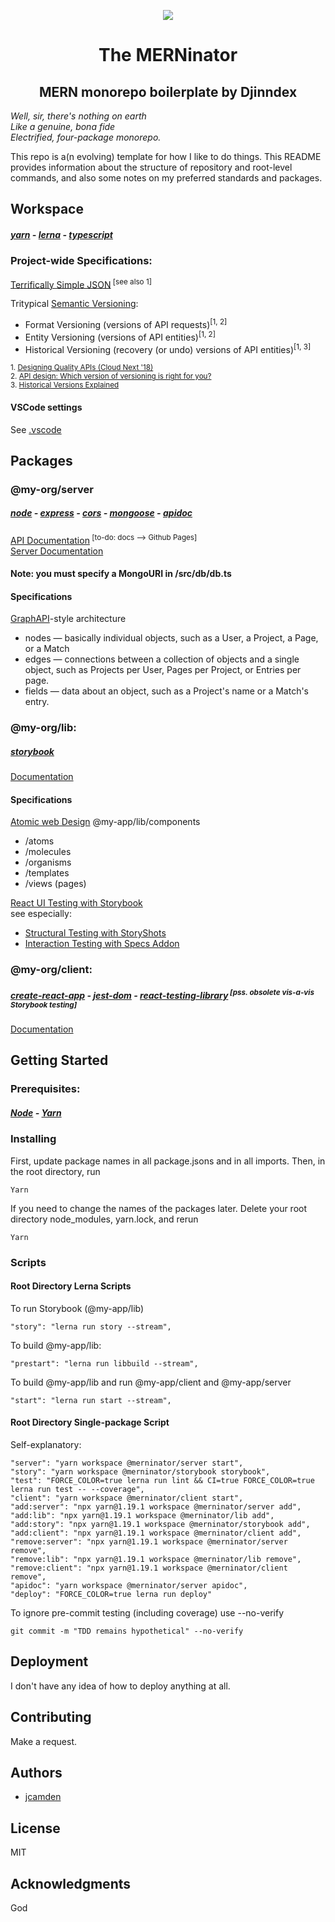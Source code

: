 <p align="center"><img  src="https://github.com/jcamden/MERN-monorepo-boilerplate/blob/master/monorepo.png" /></p>
<h1 align="center">The MERNinator</h1>
<h2 align="center">MERN monorepo boilerplate by Djinndex</h2>

_Well, sir, there's nothing on earth_  
_Like a genuine, bona fide_  
_Electrified, four-package monorepo._

This repo is a(n evolving) template for how I like to do things. This README provides information about the structure of repository and root-level commands, and also some notes on my preferred standards and packages.

## Workspace

##### [yarn](https://yarnpkg.com/) - [lerna](https://github.com/lerna/lerna) - [typescript](https://www.typescriptlang.org/)

### Project-wide Specifications:

[Terrifically Simple JSON](https://github.com/mpnally/Terrifically-Simple-JSON)<sup> [see also 1]</sup>

Tritypical [Semantic Versioning](http://semver.org/):

- Format Versioning (versions of API requests)<sup>[1, 2]</sup>
- Entity Versioning (versions of API entities)<sup>[1, 2]</sup>
- Historical Versioning (recovery (or undo) versions of API entities)<sup>[1, 3]</sup>

<sub> 1. [Designing Quality APIs (Cloud Next '18)](https://www.youtube.com/watch?v=P0a7PwRNLVU&t=27s)</sub>  
<sub> 2. [API design: Which version of versioning is right for you?](https://cloud.google.com/blog/products/gcp/api-design-which-version-of-versioning-is-right-for-you)</sub>  
<sub> 3. [Historical Versions Explained](https://spideroak.support/hc/en-us/articles/115002157643-Historical-Versions-Explained) </sub>

#### VSCode settings

See [.vscode](https://github.com/jcamden/MERN-monorepo/blob/master/.vscode/)

## Packages

### @my-org/server

##### [node](https://nodejs.org/en/) - [express](https://expressjs.com/) - [cors](https://github.com/expressjs/cors) - [mongoose](https://mongoosejs.com/) - [apidoc](https://apidocjs.com/)

[API Documentation](https://github.com/jcamden/MERN-Storybook-Workspaces-monorepo-boilerplate/tree/master/packages/server/docs)<sup> [to-do: docs --> Github Pages]</sup>  
[Server Documentation](https://github.com/jcamden/merninator-monorepo/blob/master/packages/server/README.md)

#### Note: you must specify a MongoURI in /src/db/db.ts

#### Specifications

[GraphAPI](https://developers.facebook.com/docs/graph-api/overview/)-style architecture

- nodes — basically individual objects, such as a User, a Project, a Page, or a Match
- edges — connections between a collection of objects and a single object, such as Projects per User, Pages per Project, or Entries per page.
- fields — data about an object, such as a Project's name or a Match's entry.

### @my-org/lib:

##### [storybook](https://storybook.js.org/)

[Documentation](https://github.com/jcamden/merninator-monorepo/blob/master/packages/lib/README.md)

#### Specifications

[Atomic web Design](https://bradfrost.com/blog/post/atomic-web-design/)
@my-app/lib/components

- /atoms
- /molecules
- /organisms
- /templates
- /views (pages)

[React UI Testing with Storybook](https://storybook.js.org/docs/testing/react-ui-testing/)  
see especially:

- [Structural Testing with StoryShots](https://storybook.js.org/docs/testing/structural-testing)
- [Interaction Testing with Specs Addon](https://storybook.js.org/docs/testing/interaction-testing)

### @my-org/client:

##### [create-react-app](https://reactjs.org/docs/create-a-new-react-app.html) - [jest-dom](https://testing-library.com/docs/ecosystem-jest-dom) - [react-testing-library](https://testing-library.com/docs/react-testing-library/intro)<sup> [pss. obsolete vis-a-vis Storybook testing]</sup>

[Documentation](https://github.com/jcamden/merninator-monorepo/blob/master/packages/client/README.md)

## Getting Started

### Prerequisites:

##### [Node](https://nodejs.org/en/) - [Yarn](https://yarnpkg.com/)

### Installing

First, update package names in all package.jsons and in all imports. Then, in the root directory, run

    Yarn

If you need to change the names of the packages later. Delete your root directory node_modules, yarn.lock, and rerun

    Yarn

### Scripts

#### Root Directory Lerna Scripts

To run Storybook (@my-app/lib)

    "story": "lerna run story --stream",

To build @my-app/lib:

    "prestart": "lerna run libbuild --stream",

To build @my-app/lib and run @my-app/client and @my-app/server

    "start": "lerna run start --stream",

#### Root Directory Single-package Script

Self-explanatory:

    "server": "yarn workspace @merninator/server start",
    "story": "yarn workspace @merninator/storybook storybook",
    "test": "FORCE_COLOR=true lerna run lint && CI=true FORCE_COLOR=true lerna run test -- --coverage",
    "client": "yarn workspace @merninator/client start",
    "add:server": "npx yarn@1.19.1 workspace @merninator/server add",
    "add:lib": "npx yarn@1.19.1 workspace @merninator/lib add",
    "add:story": "npx yarn@1.19.1 workspace @merninator/storybook add",
    "add:client": "npx yarn@1.19.1 workspace @merninator/client add",
    "remove:server": "npx yarn@1.19.1 workspace @merninator/server remove",
    "remove:lib": "npx yarn@1.19.1 workspace @merninator/lib remove",
    "remove:client": "npx yarn@1.19.1 workspace @merninator/client remove",
    "apidoc": "yarn workspace @merninator/server apidoc",
    "deploy": "FORCE_COLOR=true lerna run deploy"

To ignore pre-commit testing (including coverage) use --no-verify

    git commit -m "TDD remains hypothetical" --no-verify

## Deployment

I don't have any idea of how to deploy anything at all.

## Contributing

Make a request.

## Authors

- [jcamden](https://github.com/jcamden)

## License

MIT

## Acknowledgments

God
